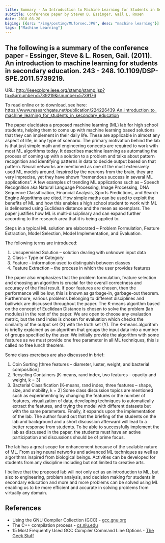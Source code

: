 ```yaml
---
title: Summary - An Introduction to Machine Learning for Students in Secondary Education
subtitle: Conference paper by Steven D. Essinger, Gail L. Rosen
date: 2018-08-20
bigimg: [{src: "/img/postimg/MLforsec.JPG", desc: "machine learning"}]
tags: ["Machine Learning"]
---
```


## The following is a summary of the conference paper - Essinger, Steve & L. Rosen, Gail. (2011). An introduction to machine learning for students in secondary education. 243 - 248. 10.1109/DSP-SPE.2011.5739219. 

URL: http://ieeexplore.ieee.org/stamp/stamp.jsp?tp=&arnumber=5739219&isnumber=5739176

To read online or to download, see here: https://www.researchgate.net/publication/224226439_An_introduction_to_machine_learning_for_students_in_secondary_education 


The paper elucidates a proposed machine learning (ML) lab for high school students, helping them to come up with machine learning based solutions that they can implement in their daily life. These are applicable in almost any aspect of life, in any type of scenario. The primary motivation behind the lab is that just simple math and engineering concepts are required to work with most ML algorithms today. 
It describes machine learning as automating the process of coming up with a solution to a problem and talks about pattern recognition and identifying patterns in data to decide output based on that pattern.
Neural networks are mentioned as one of the most extensively used ML models around. Inspired by the neurons from the brain, they are very imprecise, yet they have shown “tremendous success in several ML applications”. A few examples of trending ML applications such as – Speech Recognition aka Natural Language Processing, Image Processing, DNA Sequence Classification, Financial Analysis, Sports Predictions, and Search Engine Algorithms are cited.
How simple maths can be used to exploit the benefits of ML and how this enables a high school student to work with ML is delineated using Euclidean distance and the mean as exemplars. The paper justifies how ML is multi-disciplinary and can expand further according to the research area that it is being applied to.

Steps in a typical ML solution are elaborated – Problem Formulation, Feature Extraction, Model Selection, Model Implementation, and Evaluation.

The following terms are introduced:
1.    Unsupervised Solution – solution dealing with unknown input data
2.    Class – Type or Category
3.    Feature – information used to distinguish between classes
4.    Feature Extraction – the process in which the user provides features

The paper also emphasizes that the problem formulation, feature selection and choosing an algorithm is crucial for the overall correctness and accuracy of the final result. If poor features are chosen, then the performance will be low, this is known as garbage-in, garbage-out theorem.
Furthermore, various problems belonging to different disciplines and bailiwick are discussed throughout the paper. The K-means algorithm based on the concept of Euclidean Distance is chosen to solve the problem (lab modules) in the rest of the paper. We are open to choose any evaluation metric, but the rand index is chosen for evaluation which checks the similarity of the output set (X) with the truth set (Y).
The K-means algorithm is briefly explained as an algorithm that groups the input data into a number of groups specified by the user. We initially provide the algorithm with some features as we must provide one free parameter in all ML techniques, this is called no free lunch theorem. 

Some class exercises are also discussed in brief: 
1.    Coin Sorting [three features – diameter, luster, weight, and bacterial composition]
2.    Recycling Containers [K-means, rand index, two features – opacity and weight, k = 3]
3.    Bacterial Classification [K-means, rand index, three features – shape, size, and mobility, k = 2]
Some class discussion topics are mentioned such as experimenting by changing the features or the number of features, visualization of data, developing techniques to automatically extract the features, and trying the model with different datasets but with the same parameters.
Finally, it expands upon the implementation of the lab. The author found out that the briefing of the students on the lab and background and a short discussion afterward will lead to a better response from students. To be able to successfully implement the lab as discussed in the paper, the students must have an active participation and discussions should be of prime focus.

The lab has a great scope for enhancement because of the scalable nature of ML. From using neural networks and advanced ML techniques as well as algorithms inspired from biological beings. Activities can be developed for students from any discipline including but not limited to creative arts. 

I believe that the proposed lab will not only act as an introduction to ML, but also to engineering, problem analysis, and decision making for students in secondary education and more and more problems can be solved using ML enabling us to be more efficient and accurate in solving problems from virtually any domain.



## References
 - Using the GNU Compiler Collection (GCC) - [gcc.gnu.org](https://gcc.gnu.org/onlinedocs/gcc/Overall-Options.html)
 - The C++ compilation process - [cs.niu.edu](http://faculty.cs.niu.edu/~mcmahon/CS241/Notes/compile.html)
 - 15 Most Frequently Used GCC Compiler Command Line Options - [The Geek Stuff](https://www.thegeekstuff.com/2012/10/gcc-compiler-options/)
